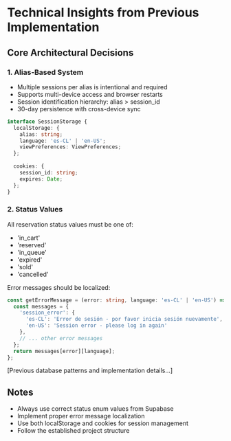 # Technical Insights from Previous Implementation

## Core Architectural Decisions

### 1. Alias-Based System
- Multiple sessions per alias is intentional and required
- Supports multi-device access and browser restarts
- Session identification hierarchy: alias > session_id
- 30-day persistence with cross-device sync

```typescript
interface SessionStorage {
  localStorage: {
    alias: string;
    language: 'es-CL' | 'en-US';
    viewPreferences: ViewPreferences;
  };
  
  cookies: {
    session_id: string;
    expires: Date;
  };
}
```

### 2. Status Values
All reservation status values must be one of:
- 'in_cart'
- 'reserved'
- 'in_queue'
- 'expired'
- 'sold'
- 'cancelled'

Error messages should be localized:
```typescript
const getErrorMessage = (error: string, language: 'es-CL' | 'en-US') => {
  const messages = {
    'session_error': {
      'es-CL': 'Error de sesión - por favor inicia sesión nuevamente',
      'en-US': 'Session error - please log in again'
    },
    // ... other error messages
  };
  return messages[error][language];
};
```

[Previous database patterns and implementation details...]

## Notes
- Always use correct status enum values from Supabase
- Implement proper error message localization
- Use both localStorage and cookies for session management
- Follow the established project structure